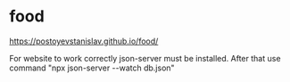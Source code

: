 # food
https://postoyevstanislav.github.io/food/

For website to work correctly json-server must be installed. After that use command "npx json-server --watch db.json"
